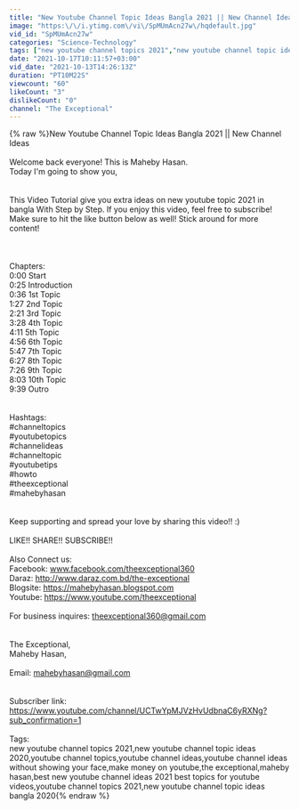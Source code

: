 ```yaml
---
title: "New Youtube Channel Topic Ideas Bangla 2021 || New Channel Ideas"
image: "https:\/\/i.ytimg.com\/vi\/SpMUmAcn27w\/hqdefault.jpg"
vid_id: "SpMUmAcn27w"
categories: "Science-Technology"
tags: ["new youtube channel topics 2021","new youtube channel topic ideas 2020","youtube channel topics"]
date: "2021-10-17T10:11:57+03:00"
vid_date: "2021-10-13T14:26:13Z"
duration: "PT10M22S"
viewcount: "60"
likeCount: "3"
dislikeCount: "0"
channel: "The Exceptional"
---
```

{% raw %}New Youtube Channel Topic Ideas Bangla 2021 || New Channel Ideas<br /><br />Welcome back everyone! This is Maheby Hasan.<br />Today I'm going to show you,<br /><br /><br />This Video Tutorial give you extra ideas on new youtube topic 2021 in bangla With Step by Step. If you enjoy this video, feel free to subscribe! Make sure to hit the like button below as well! Stick around for more content!<br /><br /><br /><br />Chapters:<br />0:00 Start<br />0:25 Introduction<br />0:36 1st Topic<br />1:27 2nd Topic<br />2:21 3rd Topic<br />3:28 4th Topic<br />4:11 5th Topic<br />4:56 6th Topic<br />5:47 7th Topic<br />6:27 8th Topic<br />7:26 9th Topic<br />8:03 10th Topic<br />9:39 Outro<br /><br /><br />Hashtags:<br />#channeltopics<br />#youtubetopics<br />#channelideas<br />#channeltopic<br />#youtubetips<br />#howto<br />#theexceptional<br />#mahebyhasan<br /><br /><br />Keep supporting and spread your love by sharing this video!! :)<br /><br />LIKE!! SHARE!! SUBSCRIBE!!<br /><br />Also Connect us:<br />Facebook: www.facebook.com/theexceptional360<br />Daraz: <a rel="nofollow" target="blank" href="http://www.daraz.com.bd/the-exceptional">http://www.daraz.com.bd/the-exceptional</a><br />Blogsite: <a rel="nofollow" target="blank" href="https://mahebyhasan.blogspot.com">https://mahebyhasan.blogspot.com</a><br />Youtube: <a rel="nofollow" target="blank" href="https://www.youtube.com/theexceptional">https://www.youtube.com/theexceptional</a><br /><br />For business inquires: theexceptional360@gmail.com<br /><br /><br />The Exceptional,<br />Maheby Hasan,<br /><br />Email: mahebyhasan@gmail.com<br /><br /><br />Subscriber link: <a rel="nofollow" target="blank" href="https://www.youtube.com/channel/UCTwYpMJVzHvUdbnaC6yRXNg?sub_confirmation=1">https://www.youtube.com/channel/UCTwYpMJVzHvUdbnaC6yRXNg?sub_confirmation=1</a><br /><br />Tags:<br />new youtube channel topics 2021,new youtube channel topic ideas 2020,youtube channel topics,youtube channel ideas,youtube channel ideas without showing your face,make money on youtube,the exceptional,maheby hasan,best new youtube channel ideas 2021 best topics for youtube videos,youtube channel topics 2021,new youtube channel topic ideas bangla 2020{% endraw %}
